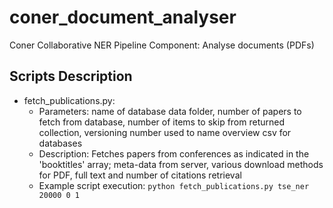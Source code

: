 # coner_document_analyser
Coner Collaborative NER Pipeline Component: Analyse documents (PDFs)

## Scripts Description
- fetch_publications.py:
  - Parameters: name of database data folder, number of papers to fetch from database, number of items to skip from returned collection, versioning number used to name overview csv for databases
  - Description: Fetches papers from conferences as indicated in the 'booktitles' array; meta-data from server, various download methods for PDF, full text and number of citations retrieval
  - Example script execution: `python fetch_publications.py tse_ner 20000 0 1` 
